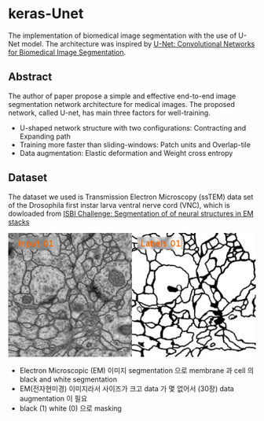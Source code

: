 # keras-Unet

The implementation of biomedical image segmentation with the use of U-Net model. The architecture was inspired by [U-Net: Convolutional Networks for Biomedical Image Segmentation](http://lmb.informatik.uni-freiburg.de/people/ronneber/u-net/).

## Abstract

The author of paper propose a simple and effective end-to-end image segmentation network architecture for medical images.
The proposed network, called U-net, has main three factors for well-training.
- U-shaped network structure with two configurations: Contracting and Expanding path
- Training more faster than sliding-windows: Patch units and Overlap-tile
- Data augmentation: Elastic deformation and Weight cross entropy

## Dataset

The dataset we used is Transmission Electron Microscopy (ssTEM) data set of the Drosophila first instar larva ventral nerve cord (VNC), which is dowloaded from [ISBI Challenge: Segmentation of of neural structures in EM stacks](http://brainiac2.mit.edu/isbi_challenge/home)


![ISBI](./images/ISBI.gif?style=centerme)

- Electron Microscopic (EM) 이미지 segmentation 으로 membrane 과 cell 의 black and white segmentation
- EM(전자현미경) 이미지라서 사이즈가 크고 data 가 몇 없어서 (30장) data augmentation 이 필요
- black (1) white (0) 으로 masking
